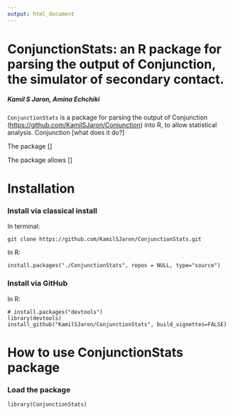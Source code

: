```yaml
---
output: html_document
---
```

# ConjunctionStats: an R package for parsing the output of Conjunction, the simulator of secondary contact.
##### Kamil S Jaron, Amina Echchiki

```ConjunctionStats``` is a package for parsing the output of Conjunction (https://github.com/KamilSJaron/Conjunction) into R, to allow statistical analysis. Conjunction [what does it do?]

The package []

The package allows []


# Installation 

### Install via classical install 

In terminal: 

    git clone https://github.com/KamilSJaron/ConjunctionStats.git

In R: 
``` {r}
install.packages("./ConjunctionStats", repos = NULL, type="source")
```
### Install via GitHub

In R:

``` {r}
# install.packages("devtools")
library(devtools) 
install_github("KamilSJaron/ConjunctionStats", build_vignettes=FALSE)
```

# How to use ConjunctionStats package

### Load the package

``` {r}
library(ConjunctionStats)
```
